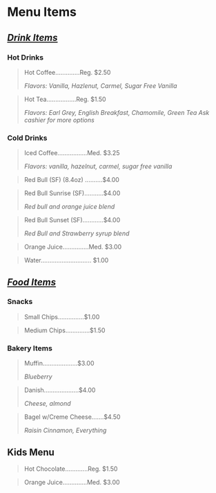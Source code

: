 # Menu Items

<h2><i><u>
Drink Items
</h2></i></u>

### Hot Drinks

> Hot Coffee..............Reg. $2.50
>    
> *Flavors: Vanilla, Hazlenut, Carmel, Sugar Free Vanilla*

> Hot Tea.................Reg. $1.50
>
> *Flavors: Earl Grey, English Breakfast, Chamomile, Green Tea*
> *Ask cashier for more options*

### Cold Drinks

> Iced Coffee.................Med. $3.25
>
> *Flavors: vanilla, hazelnut, carmel, sugar free vanilla*

> Red Bull (SF) (8.4oz) ..........$4.00

> Red Bull Sunrise (SF)...........$4.00
>
> *Red bull and orange juice blend* 

> Red Bull Sunset (SF)............$4.00
>
> *Red Bull and Strawberry syrup blend*

> Orange Juice...............Med. $3.00

> Water............................. $1.00

<h2><i><u>
Food Items
</h2></i></u>

### Snacks

> Small Chips...............$1.00

> Medium Chips..............$1.50

### Bakery Items

> Muffin....................$3.00
>
> *Blueberry*

> Danish....................$4.00
>
> *Cheese, almond*

> Bagel w/Creme Cheese.......$4.50
>
> *Raisin Cinnamon, Everything*

## Kids Menu

> Hot Chocolate.............Reg. $1.50

> Orange Juice..............Med. $3.00